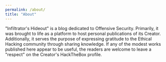 ```yaml
---
permalink: /about/
title: "About"
---
```

"Infiltrator's Hideout" is a blog dedicated to Offensive Security. Primarily, it was brought to life as a platform to host personal publications of its Creator. Additionally, it serves the purpose of expressing gratitude to the Ethical Hacking community through sharing knowledge. If any of the modest works published here appear to be useful, the readers are welcome to leave a "respect" on the Creator's HackTheBox profile.
